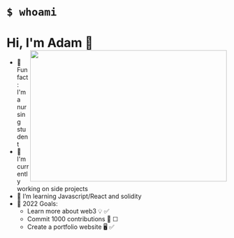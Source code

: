 # `$ whoami` 

# Hi, I'm Adam 👋  <img align="right" width='450' height='300' src="https://github-readme-stats.vercel.app/api/top-langs/?username=adambenaceur&layout=compact">

- 🧠 Fun fact: I'm a nursing student
- 🔨 I'm currently working on side projects
- 🌱 I’m learning Javascript/React and solidity 
- 🎯 2022 Goals: 
   - Learn more about web3 💡 ✅ 
   - Commit 1000 contributions 💪 ☐
   - Create a portfolio website 🖥️ ✅ 






